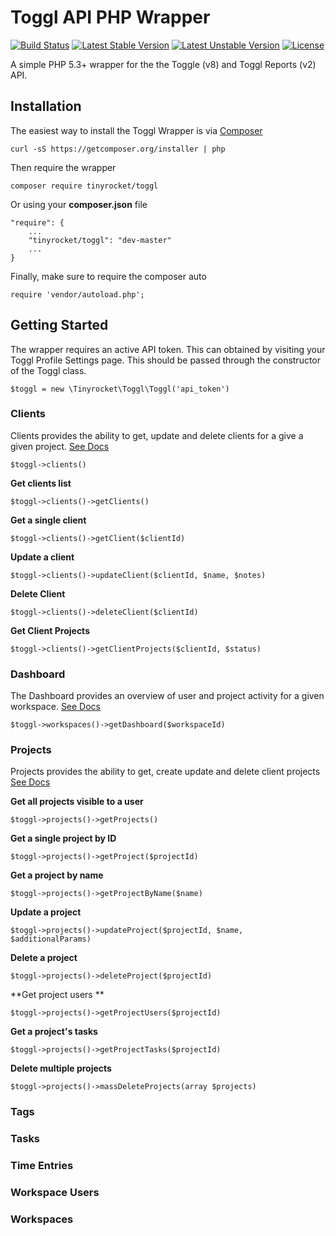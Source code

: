 Toggl API PHP Wrapper
=====================

[![Build Status](https://travis-ci.org/TinyRocket/toggl-php-wrapper.svg)](https://travis-ci.org/TinyRocket/toggl-php-wrapper) [![Latest Stable Version](https://poser.pugx.org/tinyrocket/toggl/v/stable.svg)](https://packagist.org/packages/tinyrocket/toggl) [![Latest Unstable Version](https://poser.pugx.org/tinyrocket/toggl/v/unstable.svg)](https://packagist.org/packages/tinyrocket/toggl) [![License](https://poser.pugx.org/tinyrocket/toggl/license.svg)](https://packagist.org/packages/tinyrocket/toggl)

A simple PHP 5.3+ wrapper for the the Toggle (v8) and Toggl Reports (v2) API.

## Installation

The easiest way to install the Toggl Wrapper is via [Composer](https://getcomposer.org/download/)

	curl -sS https://getcomposer.org/installer | php
	
Then require the wrapper

	composer require tinyrocket/toggl
	
Or using your **composer.json** file
	
	"require": {
		...
		"tinyrocket/toggl": "dev-master"
		...
	}
	
Finally, make sure to require the composer auto
	
	require 'vendor/autoload.php';
	
## Getting Started

The wrapper requires an active API token. This can obtained by visiting your Toggl Profile Settings page. This should be passed through the constructor of the Toggl class.

	$toggl = new \Tinyrocket\Toggl\Toggl('api_token')
	
### Clients
Clients provides the ability to get, update and delete clients for a give a given project. [See Docs](https://github.com/toggl/toggl_api_docs/blob/master/chapters/clients.md)

	$toggl->clients()
	
**Get clients list**

	$toggl->clients()->getClients()
	
**Get a single client**

	$toggl->clients()->getClient($clientId)

**Update a client**

	$toggl->clients()->updateClient($clientId, $name, $notes)

**Delete Client**

	$toggl->clients()->deleteClient($clientId)

**Get Client Projects**

	$toggl->clients()->getClientProjects($clientId, $status)

### Dashboard
The Dashboard provides an overview of user and project activity for a given workspace. [See Docs](https://github.com/toggl/toggl_api_docs/blob/master/chapters/dashboard.md)

	$toggl->workspaces()->getDashboard($workspaceId)

### Projects
Projects provides the ability to get, create update and delete client projects [See Docs](https://github.com/toggl/toggl_api_docs/blob/master/chapters/projects.md)

**Get all projects visible to a user**

	$toggl->projects()->getProjects()

**Get a single project by ID**

	$toggl->projects()->getProject($projectId)

**Get a project by name**

	$toggl->projects()->getProjectByName($name)
	
**Update a project**

	$toggl->projects()->updateProject($projectId, $name, $additionalParams)
	
**Delete a project**

	$toggl->projects()->deleteProject($projectId)
	
**Get project users **

	$toggl->projects()->getProjectUsers($projectId)
	
**Get a project's tasks**

	$toggl->projects()->getProjectTasks($projectId)

**Delete multiple projects**

	$toggl->projects()->massDeleteProjects(array $projects)
	

### Tags

### Tasks

### Time Entries

### Workspace Users

### Workspaces